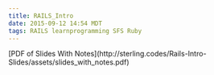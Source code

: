 ```yaml
---
title: RAILS_Intro
date: 2015-09-12 14:54 MDT
tags: RAILS learnprogramming SFS Ruby
---
```

<div> 
    <object type="text/html" data="http://sterling.codes/Rails-Intro-Slides">
    </object>
</div>
[PDF of Slides With Notes](http://sterling.codes/Rails-Intro-Slides/assets/slides_with_notes.pdf)
